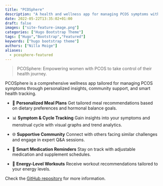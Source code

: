 ```yaml
---
title: "PCOSphere"
description: "A health and wellness app for managing PCOS symptoms with personalized features and community support."
date: 2022-05-22T13:35:02+01:00
draft: false
images: ["site-feature-image.png"]
categories: ["Hugo Bootstrap Theme"]
tags: ["Hugo","Bootstrap","Featured"]
keywords: ["hugo bootstrap theme"]
authors: ["Nilla Moige"]
aliases:
  - pcosphere-featured
---
```


> PCOSphere: Empowering women with PCOS to take control of their health journey.

PCOSphere is a comprehensive wellness app tailored for managing PCOS symptoms through personalized insights, community support, and smart health tracking.

- 🥗 **Personalized Meal Plans**
  Get tailored meal recommendations based on dietary preferences and hormonal balance goals.

- 📊 **Symptom & Cycle Tracking**
  Gain insights into your symptoms and menstrual cycle with visual graphs and trend analytics.

- 🌐 **Supportive Community**
  Connect with others facing similar challenges and engage in expert Q&A sessions.

- 💊 **Smart Medication Reminders**
  Stay on track with adjustable medication and supplement schedules.

- 🧘 **Energy-Level Workouts**
  Receive workout recommendations tailored to your energy levels.

Check the [GitHub repository](https://github.com/nilla-moige/hugo-mock-landing-page) for more information.
